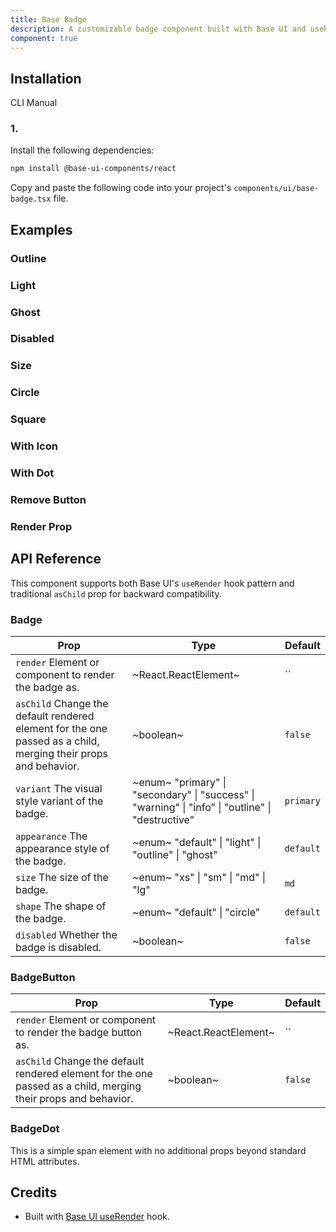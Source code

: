 ```yaml
---
title: Base Badge
description: A customizable badge component built with Base UI and useRender hook for composition.
component: true
---
```


## Installation

CLI
Manual

### 1.

Install the following dependencies:

```bash
npm install @base-ui-components/react
```

Copy and paste the following code into your project's `components/ui/base-badge.tsx` file.

## Examples

### Outline

### Light

### Ghost

### Disabled

### Size

### Circle

### Square

### With Icon

### With Dot

### Remove Button

### Render Prop

## API Reference

This component supports both Base UI's `useRender` hook pattern and traditional `asChild` prop for backward compatibility.

### Badge

| **Prop**                                                                                                       | **Type**                                                                                          | **Default** |
| -------------------------------------------------------------------------------------------------------------- | ------------------------------------------------------------------------------------------------- | ----------- |
| `render` Element or component to render the badge as.                                                          | ~React.ReactElement~                                                                              | ``          |
| `asChild` Change the default rendered element for the one passed as a child, merging their props and behavior. | ~boolean~                                                                                         | `false`     |
| `variant` The visual style variant of the badge.                                                               | ~enum~ "primary" \| "secondary" \| "success" \| "warning" \| "info" \| "outline" \| "destructive" | `primary`   |
| `appearance` The appearance style of the badge.                                                                | ~enum~ "default" \| "light" \| "outline" \| "ghost"                                               | `default`   |
| `size` The size of the badge.                                                                                  | ~enum~ "xs" \| "sm" \| "md" \| "lg"                                                               | `md`        |
| `shape` The shape of the badge.                                                                                | ~enum~ "default" \| "circle"                                                                      | `default`   |
| `disabled` Whether the badge is disabled.                                                                      | ~boolean~                                                                                         | `false`     |

### BadgeButton

| **Prop**                                                                                                       | **Type**             | **Default** |
| -------------------------------------------------------------------------------------------------------------- | -------------------- | ----------- |
| `render` Element or component to render the badge button as.                                                   | ~React.ReactElement~ | ``          |
| `asChild` Change the default rendered element for the one passed as a child, merging their props and behavior. | ~boolean~            | `false`     |

### BadgeDot

This is a simple span element with no additional props beyond standard HTML attributes.

## Credits

- Built with [Base UI useRender](https://base-ui.com/react/utils/use-render) hook.
